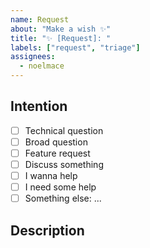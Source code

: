 ```yaml
---
name: Request
about: "Make a wish ✨"
title: "✨ [Request]: "
labels: ["request", "triage"]
assignees:
  - noelmace
---
```


## Intention

- [ ] Technical question
- [ ] Broad question
- [ ] Feature request
- [ ] Discuss something
- [ ] I wanna help
- [ ] I need some help
- [ ] Something else: ...

## Description

<!--- Tell us what's on your mind. -->

